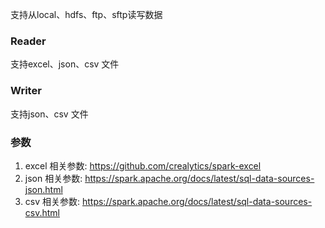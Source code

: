 支持从local、hdfs、ftp、sftp读写数据

### Reader

支持excel、json、csv 文件

### Writer

支持json、csv 文件

### 参数

1. excel 相关参数: https://github.com/crealytics/spark-excel
2. json 相关参数: https://spark.apache.org/docs/latest/sql-data-sources-json.html
3. csv 相关参数: https://spark.apache.org/docs/latest/sql-data-sources-csv.html
